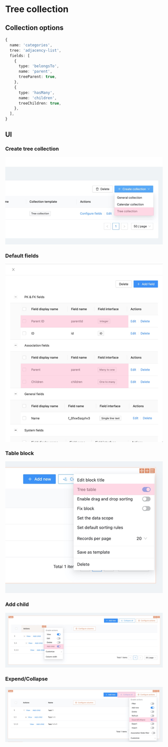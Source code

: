 # Tree collection

## Collection options

```ts
{
  name: 'categories',
  tree: 'adjacency-list',
  fields: [
    {
      type: 'belongsTo',
      name: 'parent',
      treeParent: true,
    },
    {
      type: 'hasMany',
      name: 'children',
      treeChildren: true,
    },
  ],
}
```

## UI

### Create tree collection

<img src="./tree-collection/tree-collection.jpg">

### Default fields

<img src="./tree-collection/init.jpg">

### Table block

<img src="./tree-collection/tree-table.jpg">

### Add child

<img src="./tree-collection/add-child.jpg">

### Expend/Collapse

<img src="./tree-collection/expend-collapse.jpg">
